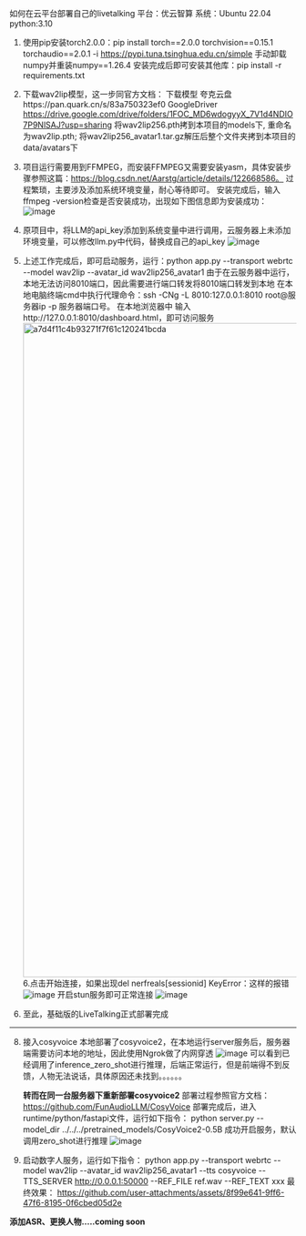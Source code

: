 如何在云平台部署自己的livetalking
平台：优云智算
系统：Ubuntu 22.04
python:3.10
1. 使用pip安装torch2.0.0：pip install torch==2.0.0 torchvision==0.15.1 torchaudio==2.0.1 -i https://pypi.tuna.tsinghua.edu.cn/simple
手动卸载numpy并重装numpy==1.26.4
安装完成后即可安装其他库：pip install -r requirements.txt

2. 下载wav2lip模型，这一步同官方文档：
   下载模型
夸克云盘https://pan.quark.cn/s/83a750323ef0
GoogleDriver https://drive.google.com/drive/folders/1FOC_MD6wdogyyX_7V1d4NDIO7P9NlSAJ?usp=sharing
将wav2lip256.pth拷到本项目的models下, 重命名为wav2lip.pth;
将wav2lip256_avatar1.tar.gz解压后整个文件夹拷到本项目的data/avatars下

3. 项目运行需要用到FFMPEG，而安装FFMPEG又需要安装yasm，具体安装步骤参照这篇：https://blog.csdn.net/Aarstg/article/details/122668586。
   过程繁琐，主要涉及添加系统环境变量，耐心等待即可。
   安装完成后，输入ffmpeg -version检查是否安装成功，出现如下图信息即为安装成功：
   ![image](https://github.com/user-attachments/assets/cc0b0aa0-6546-4de1-9a3f-2fee1ac415e4)

4. 原项目中，将LLM的api_key添加到系统变量中进行调用，云服务器上未添加环境变量，可以修改llm.py中代码，替换成自己的api_key
   ![image](https://github.com/user-attachments/assets/3cc3bbb8-d66d-4975-94dc-8b59fdba21db)

5. 上述工作完成后，即可启动服务，运行：python app.py --transport webrtc --model wav2lip --avatar_id wav2lip256_avatar1
   由于在云服务器中运行，本地无法访问8010端口，因此需要进行端口转发将8010端口转发到本地
   在本地电脑终端cmd中执行代理命令：ssh -CNg -L 8010:127.0.0.1:8010 root@服务器ip -p 服务器端口号。
   在本地浏览器中 输入http://127.0.0.1:8010/dashboard.html，即可访问服务
   <img width="1150" alt="a7d4f11c4b93271f7f61c120241bcda" src="https://github.com/user-attachments/assets/f627728a-17ca-4fdd-ba0e-ec7a2f408c22" />
6.点击开始连接，如果出现del nerfreals[sessionid] KeyError：这样的报错
![image](https://github.com/user-attachments/assets/6892155d-17f1-4f51-ab41-d1d3f21476ee)
   开启stun服务即可正常连接
   ![image](https://github.com/user-attachments/assets/0732e10d-8bca-4b92-8e7f-399b8a555f30)

7. 至此，基础版的LiveTalking正式部署完成
****************************************************************************************************************************************************************************
8. 接入cosyvoice
   本地部署了cosyvoice2，在本地运行server服务后，服务器端需要访问本地的地址，因此使用Ngrok做了内网穿透
   ![image](https://github.com/user-attachments/assets/8b4ab192-3fcb-44c9-80e6-921b3ac94084)
   可以看到已经调用了inference_zero_shot进行推理，后端正常运行，但是前端得不到反馈，人物无法说话，具体原因还未找到。。。。。。
   
   **转而在同一台服务器下重新部署cosyvoice2**
   部署过程参照官方文档：https://github.com/FunAudioLLM/CosyVoice
   部署完成后，进入runtime/python/fastapi文件，运行如下指令：
   python server.py --model_dir ../../../pretrained_models/CosyVoice2-0.5B
   成功开启服务，默认调用zero_shot进行推理
   ![image](https://github.com/user-attachments/assets/32475e6a-9669-4505-8467-883cec713ffa)

9. 启动数字人服务，运行如下指令：
    python app.py --transport webrtc --model wav2lip --avatar_id wav2lip256_avatar1 --tts cosyvoice --TTS_SERVER http://0.0.0.1:50000 --REF_FILE ref.wav --REF_TEXT xxx
最终效果：
https://github.com/user-attachments/assets/8f99e641-9ff6-47f6-8195-0f6cbed05d2e



**添加ASR、更换人物.....coming soon**


   
   


   
